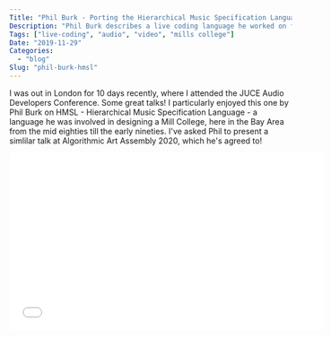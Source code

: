 ```yaml
---
Title: "Phil Burk - Porting the Hierarchical Music Specification Language (HMSL) to JUCE"
Description: "Phil Burk describes a live coding language he worked on from the 80s till mid 90s"
Tags: ["live-coding", "audio", "video", "mills college"]
Date: "2019-11-29"
Categories:
  - "blog"
Slug: "phil-burk-hmsl"
---
```


I was out in London for 10 days recently, where I attended the JUCE Audio Developers Conference.
Some great talks! I particularly enjoyed this one by Phil Burk on HMSL - Hierarchical Music Specification Language - a language he was involved in designing a Mill College, here in the Bay Area from the mid eighties till the early nineties. I've asked Phil to present a simlilar talk at Algorithmic Art Assembly 2020, which he's agreed to!

<div class="video-container">
<iframe width="560" height="315" src="//www.youtube.com/embed/HynKkQ58-d0" frameborder="0" allowfullscreen></iframe>
</div>
